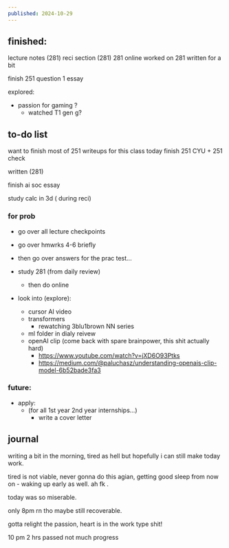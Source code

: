 ```yaml
---
published: 2024-10-29
---
```

## finished:

lecture notes (281)
reci section (281)
281 online
worked on 281 written for a bit 


finish 251 question 1 essay

explored: 
- passion for gaming ? 
	- watched T1 gen g?
## to-do list

want to finish most of 251 writeups for this class today
finish 251 CYU + 251 check

written  (281)

finish ai soc essay 

study calc in 3d ( during reci)

### for prob
- go over all lecture checkpoints
- go over hmwrks 4-6 briefly
- then go over answers for the prac test...

- study 281 (from daily review)
	- then do online

- look into (explore):
	- cursor AI video
	- transformers
		- rewatching 3blu1brown NN series
	- ml folder in dialy reivew
	- openAI clip (come back with spare brainpower, this shit actually hard)
		- https://www.youtube.com/watch?v=jXD6O93Ptks
		- https://medium.com/@paluchasz/understanding-openais-clip-model-6b52bade3fa3
### future:

- apply:
	- (for all 1st year 2nd year internships...)
		- write a cover letter
## journal

writing a bit in the morning, tired as hell but hopefully i can still make today work.

tired is not viable, never gonna do this agian, getting good sleep from now on - waking up early as well. ah fk .

today was so miserable.

only 8pm rn tho maybe still recoverable. 

gotta relight the passion, heart is in the work type shit!

10 pm 2 hrs passed not much progress